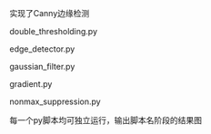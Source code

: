 实现了Canny边缘检测
>
double_thresholding.py
>
edge_detector.py
>
gaussian_filter.py
>
gradient.py
>
nonmax_suppression.py
>
每一个py脚本均可独立运行，输出脚本名阶段的结果图
